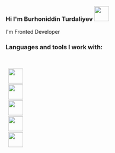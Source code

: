 ### Hi I'm Burhoniddin Turdaliyev <img src="https://media2.giphy.com/media/w1OBpBd7kJqHrJnJ13/200w.webp?cid=ecf05e47ptxiqnjpav1qq8o72e2g6k45gtzh6vhxa2hlrd2z&rid=200w.webp&ct=s" width="40px">

I'm Fronted Developer 

### Languages and tools I work with:
<br/>

<code>
 <img src="https://upload.wikimedia.org/wikipedia/commons/thumb/6/61/HTML5_logo_and_wordmark.svg/2048px-HTML5_logo_and_wordmark.svg.png" width="40px">
 <img src="https://cdn.freebiesupply.com/logos/large/2x/css3-logo-png-transparent.png" width="40px">
 <img src="[https://www.seekpng.com/png/detail/377-3772047_sass-logo.png](https://e7.pngegg.com/pngimages/72/936/png-clipart-sass-cascading-style-sheets-preprocessor-less-postcss-meng-miscellaneous-text-thumbnail.png)" width="40px">
 <img src="https://upload.wikimedia.org/wikipedia/commons/thumb/b/b2/Bootstrap_logo.svg/512px-Bootstrap_logo.svg.png" width="40px">
 <img src="https://www.freepnglogos.com/uploads/javascript-png/javascript-vector-logo-yellow-png-transparent-javascript-vector-12.png" width="40px">
</code>
 

